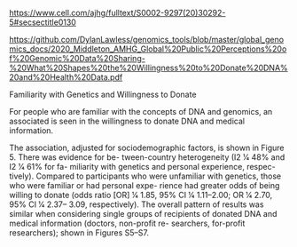 <!-- --- -->
<!-- layout: post -->
<!-- title: Who's afraid of the bid bad geneticist? -->
<!-- created: 21 Sept 2021 -->
<!-- tags: genomics -->
<!-- status: unfinished -->
<!-- --- -->

<!-- {{ page.title }} -->
<!-- ================ -->


<https://www.cell.com/ajhg/fulltext/S0002-9297(20)30292-5#secsectitle0130>

<https://github.com/DylanLawless/genomics_tools/blob/master/global_genomics_docs/2020_Middleton_AMHG_Global%20Public%20Perceptions%20of%20Genomic%20Data%20Sharing-%20What%20Shapes%20the%20Willingness%20to%20Donate%20DNA%20and%20Health%20Data.pdf>

Familiarity with Genetics and Willingness to Donate

For people who are familiar with the concepts of DNA and genomics, an associated is seen in the willingness to donate DNA and medical information. 


The association, adjusted for sociodemographic factors, is shown in Figure 5. There was evidence for be- tween-country heterogeneity (I2 1⁄4 48% and I2 1⁄4 61% for fa- miliarity with genetics and personal experience, respec- tively). Compared to participants who were unfamiliar with genetics, those who were familiar or had personal expe- rience had greater odds of being willing to donate (odds ratio [OR] 1⁄4 1.85, 95% CI 1⁄4 1.11–2.00; OR 1⁄4 2.70, 95% CI 1⁄4 2.37– 3.09, respectively). The overall pattern of results was similar when considering single groups of recipients of donated DNA and medical information (doctors, non-profit re- searchers, for-profit researchers); shown in Figures S5–S7.



